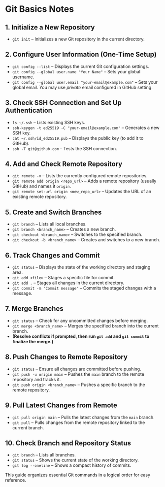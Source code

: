 # Git Basics Notes

## 1. Initialize a New Repository
- `git init` – Initializes a new Git repository in the current directory.

## 2. Configure User Information (One-Time Setup)
- `git config --list` – Displays the current Git configuration settings.
- `git config --global user.name "Your Name"` – Sets your global username.
- `git config --global user.email "your-email@example.com"` – Sets your global email. You may use *private* email configured in GitHub setting.
 
## 3. Check SSH Connection and Set Up Authentication
- `ls ~/.ssh` – Lists existing SSH keys.
- `ssh-keygen -t ed25519 -C "your-email@example.com"` – Generates a new SSH key.
- `cat ~/.ssh/id_ed25519.pub` – Displays the public key (to add it to GitHub).
- `ssh -T git@github.com` – Tests the SSH connection.

## 4. Add and Check Remote Repository
- `git remote -v` – Lists the currently configured remote repositories.
- `git remote add origin <repo_url>` – Adds a remote repository (usually GitHub) and names it `origin`.
- `git remote set-url origin <new_repo_url>` – Updates the URL of an existing remote repository.

## 5. Create and Switch Branches
- `git branch` – Lists all local branches.
- `git branch <branch_name>` – Creates a new branch.
- `git checkout <branch_name>` – Switches to the specified branch.
- `git checkout -b <branch_name>` – Creates and switches to a new branch.

## 6. Track Changes and Commit
- `git status` – Displays the state of the working directory and staging area.
- `git add <file>` – Stages a specific file for commit.
- `git add .` – Stages all changes in the current directory.
- `git commit -m "Commit message"` – Commits the staged changes with a message.

## 7. Merge Branches
- `git status` – Check for any uncommitted changes before merging.
- `git merge <branch_name>` – Merges the specified branch into the current branch.
- **(Resolve conflicts if prompted, then run `git add` and `git commit` to finalize the merge.)**

## 8. Push Changes to Remote Repository
- `git status` – Ensure all changes are committed before pushing.
- `git push -u origin main` – Pushes the `main` branch to the remote repository and tracks it.
- `git push origin <branch_name>` – Pushes a specific branch to the remote repository.

## 9. Pull Latest Changes from Remote
- `git pull origin main` – Pulls the latest changes from the `main` branch.
- `git pull` – Pulls changes from the remote repository linked to the current branch.

## 10. Check Branch and Repository Status
- `git branch` – Lists all branches.
- `git status` – Shows the current state of the working directory.
- `git log --oneline` – Shows a compact history of commits.

This guide organizes essential Git commands in a logical order for easy reference.
